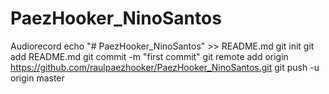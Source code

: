 # PaezHooker_NinoSantos
Audiorecord
echo "# PaezHooker_NinoSantos" >> README.md
git init
git add README.md
git commit -m "first commit"
git remote add origin https://github.com/raulpaezhooker/PaezHooker_NinoSantos.git
git push -u origin master
